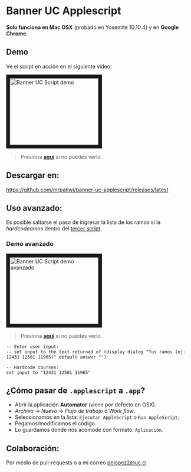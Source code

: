 # Banner UC Applescript

**Solo funciona en Mac OSX** (probado en Yosemite 10.10.4) y en **Google Chrome**.

## Demo

Ve el script en acción en el siguiente video:

<a href="http://www.youtube.com/watch?feature=player_embedded&v=zB9X-wTeX9s
" target="_blank"><img src="http://img.youtube.com/vi/zB9X-wTeX9s/0.jpg"
alt="Banner UC Script demo" width="240" height="180" border="10" /></a>

> Presiona **[aquí](https://www.youtube.com/watch?v=zB9X-wTeX9s)** si no puedes verlo.

## Descargar en:

https://github.com/mrpatiwi/banner-uc-applescript/releases/latest

## Uso avanzado:

Es posible saltarse el paso de ingresar la lista de los ramos si la *hardcodeamos* dentro del [tercer script](3%20-%20Ramos.applescript).

### Demo avanzado

<a href="http://www.youtube.com/watch?feature=player_embedded&v=0Xm_jEum2AI
" target="_blank"><img src="http://img.youtube.com/vi/0Xm_jEum2AI/0.jpg"
alt="Banner UC Script demo avanzado" width="240" height="180" border="10" /></a>

> Presiona **[aquí](https://www.youtube.com/watch?v=0Xm_jEum2AI)** si no puedes verlo.

```applescript
-- Enter user input:
-- set input to the text returned of (display dialog "Tus ramos (ej: 12431 12501 11965)" default answer "")

-- Hardcode courses:
set input to "12431 12501 11965"
```

## ¿Cómo pasar de `.applescript` a `.app`?

* Abrir la aplicación **Automator** (viene por defecto en OSX).
* *Archivo* -> *Nuevo* -> *Flujo de trabajo* ó *Work flow*.
* Seleccionamos en la lista: `Ejecutar AppleScript` o `Run AppleScript`.
* Pegamos/modificamos el código.
* Lo guardamos donde nos acomode con formato: `Aplicación`.

## Colaboración:

Por medio de pull-requests o a mi correo pelopez2@uc.cl
